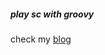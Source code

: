##### play sc with groovy

check my [blog](http://coderider.cc/2017/08/29/spring-cloud/%E7%AE%80%E6%B4%81%E4%B9%8B%E7%BE%8E-%E7%94%A8groovy%E7%8E%A9sc/)